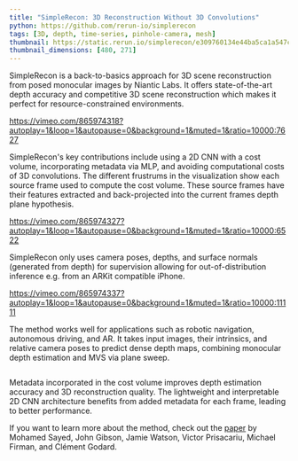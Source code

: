 ```yaml
---
title: "SimpleRecon: 3D Reconstruction Without 3D Convolutions"
python: https://github.com/rerun-io/simplerecon
tags: [3D, depth, time-series, pinhole-camera, mesh]
thumbnail: https://static.rerun.io/simplerecon/e309760134e44ba5ca1a547cb310d47a19257e5b/480w.png
thumbnail_dimensions: [480, 271]
---
```


SimpleRecon is a back-to-basics approach for 3D scene reconstruction from posed monocular images by Niantic Labs. It offers state-of-the-art depth accuracy and competitive 3D scene reconstruction which makes it perfect for resource-constrained environments.


https://vimeo.com/865974318?autoplay=1&loop=1&autopause=0&background=1&muted=1&ratio=10000:7627

SimpleRecon's key contributions include using a 2D CNN with a cost volume, incorporating metadata via MLP, and avoiding computational costs of 3D convolutions. The different frustrums in the visualization show each source frame used to compute the cost volume. These source frames have their features extracted and back-projected into the current frames depth plane hypothesis.


https://vimeo.com/865974327?autoplay=1&loop=1&autopause=0&background=1&muted=1&ratio=10000:6522

SimpleRecon only uses camera poses, depths, and surface normals (generated from depth) for supervision allowing for out-of-distribution inference e.g. from an ARKit compatible iPhone.


https://vimeo.com/865974337?autoplay=1&loop=1&autopause=0&background=1&muted=1&ratio=10000:11111

The method works well for applications such as robotic navigation, autonomous driving, and AR. It takes input images, their intrinsics, and relative camera poses to predict dense depth maps, combining monocular depth estimation and MVS via plane sweep.

<picture>
  <source media="(max-width: 480px)" srcset="https://static.rerun.io/simplerecon-overview/84359b6ec787147dc915d0a3fe764537d8212835/480w.png">
  <source media="(max-width: 768px)" srcset="https://static.rerun.io/simplerecon-overview/84359b6ec787147dc915d0a3fe764537d8212835/768w.png">
  <source media="(max-width: 1024px)" srcset="https://static.rerun.io/simplerecon-overview/84359b6ec787147dc915d0a3fe764537d8212835/1024w.png">
  <source media="(max-width: 1200px)" srcset="https://static.rerun.io/simplerecon-overview/84359b6ec787147dc915d0a3fe764537d8212835/1200w.png">
  <img src="https://static.rerun.io/simplerecon-overview/84359b6ec787147dc915d0a3fe764537d8212835/full.png" alt="">
</picture>

Metadata incorporated in the cost volume improves depth estimation accuracy and 3D reconstruction quality. The lightweight and interpretable 2D CNN architecture benefits from added metadata for each frame, leading to better performance.

If you want to learn more about the method, check out the [paper](https://arxiv.org/abs/2208.14743) by Mohamed Sayed, John Gibson, Jamie Watson, Victor Prisacariu, Michael Firman, and Clément Godard.
